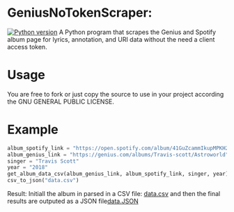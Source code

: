 # GeniusNoTokenScraper: 

[![Python version](https://img.shields.io/badge/python-3.x-brightgreen.svg)](https://pypi.org/project/lyricsgenius/)
A Python program that scrapes the Genius and Spotify album page for lyrics, annotation, and URI data without the need a client access token.

# Usage
You are free to fork or just copy the source to use in your project according the GNU GENERAL PUBLIC LICENSE.

# Example

```python
album_spotify_link = "https://open.spotify.com/album/41GuZcammIkupMPKH2OJ6I"
album_genius_link = "https://genius.com/albums/Travis-scott/Astroworld"
singer = "Travis Scott"
year = "2018"
get_album_data_csv(album_genius_link, album_spotify_link, singer, year)
csv_to_json("data.csv")
```

Result: 
Initiall the album in parsed in a CSV file: [data.csv](https://github.com/MentalN/Genius-NoToken-Scraper/blob/master/data.csv)
and then the final results are outputed as a JSON file[data.JSON](https://github.com/MentalN/Genius-NoToken-Scraper/blob/master/data.json)
